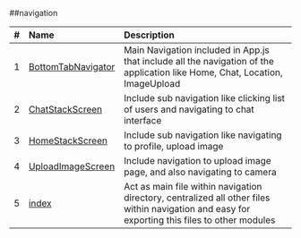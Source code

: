 ##navigation

|   #   | Name                                             | Description                                                            |
| :---: | :----------------------------------------------- | :--------------------------------------------------------------------- |
|   1   | [BottomTabNavigator](./BottomTabNavigator.jsx)   | Main Navigation included in App.js that include all the navigation of the application like Home, Chat, Location, ImageUpload|
|   2   | [ChatStackScreen](./ChatStackScreen.jsx)         | Include sub navigation like clicking list of users and navigating to chat interface                                         |
|   3   | [HomeStackScreen](./HomeStackScreen.jsx)         | Include sub navigation like navigating to profile, upload image|
|   4   | [UploadImageScreen](./UploadImageScreen.jsx)     | Include navigation to upload image page, and also navigating to camera|
|   5   | [index](./index.js)                              | Act as main file within navigation directory, centralized all other files within navigation and easy for exporting this files to other modules   |
